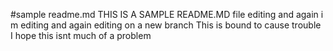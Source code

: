 #sample readme.md
THIS IS A SAMPLE README.MD file
editing and again i m editing and again editing
on a new branch
This is bound to cause trouble
I hope this isnt much of a problem